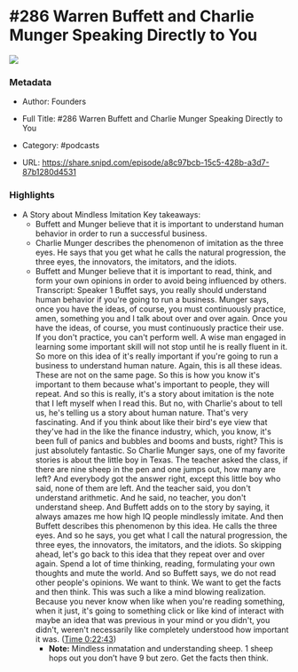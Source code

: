 # #286 Warren Buffett and Charlie Munger Speaking Directly to You

![](https://images.weserv.nl/?url=https%3A%2F%2Fimage.simplecastcdn.com%2Fimages%2F57933a1d-c5a9-4040-9aca-e766ae2ec0eb%2F721c2dd0-f766-4405-a701-dcd9179d4a5b%2F3000x3000%2F1495013501artwork.jpg%3Faid%3Drss_feed&w=100&h=100)

### Metadata

- Author: Founders
- Full Title: #286 Warren Buffett and Charlie Munger Speaking Directly to You
- Category: #podcasts



- URL: https://share.snipd.com/episode/a8c97bcb-15c5-428b-a3d7-87b1280d4531

### Highlights

- A Story about Mindless Imitation
  Key takeaways:
  - Buffett and Munger believe that it is important to understand human behavior in order to run a successful business.
  - Charlie Munger describes the phenomenon of imitation as the three eyes. He says that you get what he calls the natural progression, the three eyes, the innovators, the imitators, and the idiots.
  - Buffett and Munger believe that it is important to read, think, and form your own opinions in order to avoid being influenced by others.
  Transcript:
  Speaker 1
  Buffet says, you really should understand human behavior if you're going to run a business. Munger says, once you have the ideas, of course, you must continuously practice, amen, something you and I talk about over and over again. Once you have the ideas, of course, you must continuously practice their use. If you don't practice, you can't perform well. A wise man engaged in learning some important skill will not stop until he is really fluent in it. So more on this idea of it's really important if you're going to run a business to understand human nature. Again, this is all these ideas. These are not on the same page. So this is how you know it's important to them because what's important to people, they will repeat. And so this is really, it's a story about imitation is the note that I left myself when I read this. But no, with Charlie's about to tell us, he's telling us a story about human nature. That's very fascinating. And if you think about like their bird's eye view that they've had in the like the finance industry, which, you know, it's been full of panics and bubbles and booms and busts, right? This is just absolutely fantastic. So Charlie Munger says, one of my favorite stories is about the little boy in Texas. The teacher asked the class, if there are nine sheep in the pen and one jumps out, how many are left? And everybody got the answer right, except this little boy who said, none of them are left. And the teacher said, you don't understand arithmetic. And he said, no teacher, you don't understand sheep. And Buffett adds on to the story by saying, it always amazes me how high IQ people mindlessly imitate. And then Buffett describes this phenomenon by this idea. He calls the three eyes. And so he says, you get what I call the natural progression, the three eyes, the innovators, the imitators, and the idiots. So skipping ahead, let's go back to this idea that they repeat over and over again. Spend a lot of time thinking, reading, formulating your own thoughts and mute the world. And so Buffett says, we do not read other people's opinions. We want to think. We want to get the facts and then think. This was such a like a mind blowing realization. Because you never know when like when you're reading something, when it just, it's going to something click or like kind of interact with maybe an idea that was previous in your mind or you didn't, you didn't, weren't necessarily like completely understood how important it was. ([Time 0:22:43](https://share.snipd.com/snip/314c62d2-771d-4f12-9ddf-89f7cfe6c93d))
    - **Note:** Mindless inmatation and understanding sheep. 1 sheep hops out you don’t have 9 but zero. Get the facts then think.
